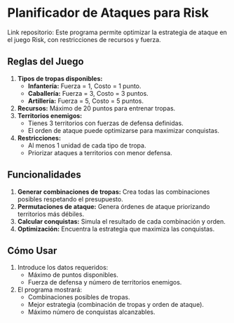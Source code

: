 # Planificador de Ataques para Risk
Link repositorio: [](https://github.com/mariamunoznadales/estrategia_risk.git)
Este programa permite optimizar la estrategia de ataque en el juego Risk, con restricciones de recursos y fuerza.

## Reglas del Juego
1. **Tipos de tropas disponibles:**
   - **Infantería:** Fuerza = 1, Costo = 1 punto.
   - **Caballería:** Fuerza = 3, Costo = 3 puntos.
   - **Artillería:** Fuerza = 5, Costo = 5 puntos.
2. **Recursos:** Máximo de 20 puntos para entrenar tropas.
3. **Territorios enemigos:**
   - Tienes 3 territorios con fuerzas de defensa definidas.
   - El orden de ataque puede optimizarse para maximizar conquistas.
4. **Restricciones:**
   - Al menos 1 unidad de cada tipo de tropa.
   - Priorizar ataques a territorios con menor defensa.

## Funcionalidades
1. **Generar combinaciones de tropas:** Crea todas las combinaciones posibles respetando el presupuesto.
2. **Permutaciones de ataque:** Genera órdenes de ataque priorizando territorios más débiles.
3. **Calcular conquistas:** Simula el resultado de cada combinación y orden.
4. **Optimización:** Encuentra la estrategia que maximiza las conquistas.

## Cómo Usar
1. Introduce los datos requeridos:
   - Máximo de puntos disponibles.
   - Fuerza de defensa y número de territorios enemigos.
2. El programa mostrará:
   - Combinaciones posibles de tropas.
   - Mejor estrategia (combinación de tropas y orden de ataque).
   - Máximo número de conquistas alcanzables.

